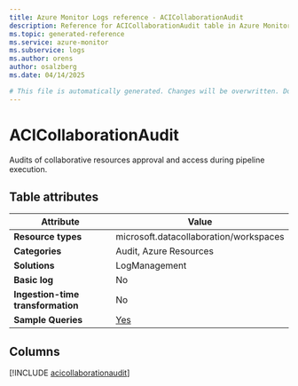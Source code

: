 ```yaml
---
title: Azure Monitor Logs reference - ACICollaborationAudit
description: Reference for ACICollaborationAudit table in Azure Monitor Logs.
ms.topic: generated-reference
ms.service: azure-monitor
ms.subservice: logs
ms.author: orens
author: osalzberg
ms.date: 04/14/2025

# This file is automatically generated. Changes will be overwritten. Do not change this file directly.
---
```


# ACICollaborationAudit

Audits of collaborative resources approval and access during pipeline execution.


## Table attributes

|Attribute|Value|
|---|---|
|**Resource types**|microsoft.datacollaboration/workspaces|
|**Categories**|Audit, Azure Resources|
|**Solutions**| LogManagement|
|**Basic log**|No|
|**Ingestion-time transformation**|No|
|**Sample Queries**|[Yes](/azure/azure-monitor/reference/queries/acicollaborationaudit)|



## Columns
  
[!INCLUDE [acicollaborationaudit](~/reusable-content/ce-skilling/azure/includes/azure-monitor/reference/tables/acicollaborationaudit-include.md)]
